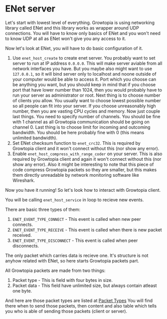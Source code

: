 # ENet server

Let's start with lowest level of everything. Growtopia is using networking library called ENet and this library works as wrapper around UDP connections. You will have to know only basics of ENet and you won't need to know UDP at all as ENet won't give you any access to it.

Now let's look at ENet, you will have to do basic configuration of it.
1. Use `enet_host_create` to create enet server. You probably want to set server to run at IP address `0.0.0.0`. This will make server aviable from all network interfaces you have. But you maybe also might want to use `127.0.0.1`, so it will bind server only to localhost and noone outside of your computer would be able to access it. Port which you choose can be anything you want, but you should keep in mind that if you choose port that have lower number than 1024, then you would probably have to run your server as administrator or root. Next thing is to choose number of clients you allow. You usually want to choose lowest possible number so all people can fit into your server. If you choose unreasonably high number, then you are vasting CPU cycles and memory. Now just couple last things. You need to specify number of channels. You should be fine with 1 channel as all Growtopia communication should be going on channel 0. Last thing is to choose limit for incoming and outcoming bandwidth. You should be here probably fine with 0 (this means unlimited bandwidth).
2. Set ENet checksum function to `enet_crc32`. This is required by Growtopia client and it won't connect without this (nor show any error).
3. Enable `enet_host_compress_with_range_coder` on your server. This is also required by Growtopia client and again it won't connect without this (nor show any error). Also it might be interesting to note that this piece of code compress Growtopia packets so they are smaller, but this makes them directly unreadable by network monitoring software like Wireshark.

Now you have it running! So let's look how to interact with Growtopia client.

You will be calling `enet_host_service` in loop to recieve new events.

There are basic three types of them:
1. `ENET_EVENT_TYPE_CONNECT` - This event is called when new peer connects.
2. `ENET_EVENT_TYPE_RECEIVE` - This event is called when there is new packet received.
3. `ENET_EVENT_TYPE_DISCONNECT` - This event is called when peer disconnects.

The only packet which carries data is recieve one. It's structure is not anyhow related with ENet, so here starts Growtopia packets part.

All Growtopia packets are made from two things:
1. Packet type - This is field with four bytes in size.
2. Packet data - This field have unlimited size, but always contain atleast one byte.

And here are those packet types are listed at [Packet Types](../packets/README.md)
You will find there when to send those packets, then content and also table which tells you who is able of sending those packets (client or server).
